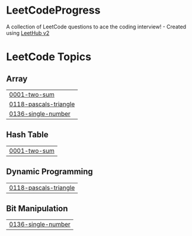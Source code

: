 # LeetCodeProgress
A collection of LeetCode questions to ace the coding interview! - Created using [LeetHub v2](https://github.com/arunbhardwaj/LeetHub-2.0)

<!---LeetCode Topics Start-->
# LeetCode Topics
## Array
|  |
| ------- |
| [0001-two-sum](https://github.com/Giulio899/LeetCodeProgress/tree/master/0001-two-sum) |
| [0118-pascals-triangle](https://github.com/Giulio899/LeetCodeProgress/tree/master/0118-pascals-triangle) |
| [0136-single-number](https://github.com/Giulio899/LeetCodeProgress/tree/master/0136-single-number) |
## Hash Table
|  |
| ------- |
| [0001-two-sum](https://github.com/Giulio899/LeetCodeProgress/tree/master/0001-two-sum) |
## Dynamic Programming
|  |
| ------- |
| [0118-pascals-triangle](https://github.com/Giulio899/LeetCodeProgress/tree/master/0118-pascals-triangle) |
## Bit Manipulation
|  |
| ------- |
| [0136-single-number](https://github.com/Giulio899/LeetCodeProgress/tree/master/0136-single-number) |
<!---LeetCode Topics End-->